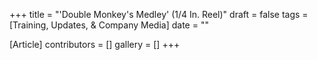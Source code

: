 +++
title = "'Double Monkey's Medley' (1/4 In. Reel)"
draft = false
tags = [Training, Updates, & Company Media]
date = ""

[Article]
contributors = []
gallery = []
+++